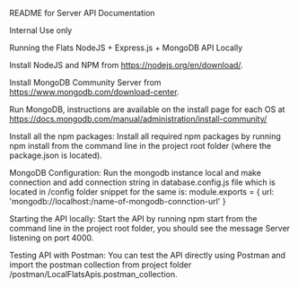 README for Server API Documentation

Internal Use only

Running the Flats NodeJS + Express.js + MongoDB API Locally

Install NodeJS and NPM from  https://nodejs.org/en/download/.

Install MongoDB Community Server from  https://www.mongodb.com/download-center.

Run MongoDB, instructions are available on the install page for each OS at https://docs.mongodb.com/manual/administration/install-community/

Install all the npm packages:
Install all required npm packages by running npm install from the command line in the project root folder (where the package.json is located).

MongoDB Configuration: Run the mongodb instance local and make connection and add connection string in database.config.js file which is located in /config folder
snippet for the same is: 
module.exports = {
    url: 'mongodb://localhost:/name-of-mongodb-connction-url'
}

Starting the API locally: 
Start the API by running npm start from the command line in the project root folder, you should see the message Server listening on port 4000. 

Testing API with Postman: 
You can test the API directly using Postman and import the postman collection from project folder /postman/LocalFlatsApis.postman_collection. 
